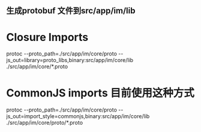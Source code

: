 ## 生成protobuf 文件到src/app/im/lib
# Closure Imports 
protoc --proto_path=./src/app/im/core/proto --js_out=library=proto_libs,binary:src/app/im/core/lib ./src/app/im/core/*.proto
# CommonJS imports 目前使用这种方式
protoc --proto_path=./src/app/im/core/proto --js_out=import_style=commonjs,binary:src/app/im/core/lib ./src/app/im/core/proto/*.proto
